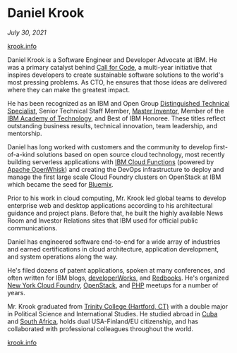 # Daniel Krook

_July 30, 2021_

 [krook.info](https://krook.info/)

Daniel Krook is a Software Engineer and Developer Advocate at IBM. He was a primary catalyst behind [Call for Code](https://developer.ibm.com/callforcode/), a multi-year initiative that inspires developers to create sustainable software solutions to the world's most pressing problems. As CTO, he ensures that those ideas are delivered where they can make the greatest impact.

He has been recognized as an IBM and Open Group [Distinguished Technical Specialist](https://www.opengroup.org/opencits/cert/), Senior Technical Staff Member, [Master Inventor](https://en.wikipedia.org/wiki/IBM_Master_Inventor), Member of the [IBM Academy of Technology](https://www.ibm.com/ibm/academy/about/about.shtml), and Best of IBM Honoree. These titles reflect outstanding business results, technical innovation, team leadership, and mentorship.

Daniel has long worked with customers and the community to develop first-of-a-kind solutions based on open source cloud technology, most recently building serverless applications with [IBM Cloud Functions](https://www.ibm.com/cloud/functions) (powered by [Apache OpenWhisk](https://openwhisk.incubator.apache.org/)) and creating the DevOps infrastructure to deploy and manage the first large scale Cloud Foundry clusters on OpenStack at IBM which became the seed for [Bluemix](https://en.wikipedia.org/wiki/Bluemix).

Prior to his work in cloud computing, Mr. Krook led global teams to develop enterprise web and desktop applications according to his architectural guidance and project plans. Before that, he built the highly available News Room and Investor Relations sites that IBM used for official public communications.

Daniel has engineered software end-to-end for a wide array of industries and earned certifications in cloud architecture, application development, and system operations along the way.

He's filed dozens of patent applications, spoken at many conferences, and often written for IBM blogs, [developerWorks](https://www.ibm.com/developerworks/), and [Redbooks](https://www.redbooks.ibm.com/). He's organized [New York Cloud Foundry](https://www.meetup.com/New-York-City-Cloud-Foundry-Meetup/), [OpenStack](https://www.meetup.com/OpenStack-New-York-Meetup/), and [PHP](https://www.meetup.com/new-york-php/) meetups for a number of years.

Mr. Krook graduated from [Trinity College (Hartford, CT)](https://www.trincoll.edu/) with a double major in Political Science and International Studies. He studied abroad in [Cuba](http://www.uh.cu/) and [South Africa](https://www.uct.ac.za/), holds dual USA-Finland/EU citizenship, and has collaborated with professional colleagues throughout the world.
 
 [krook.info](https://krook.info/)
